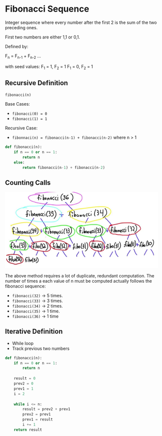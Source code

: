 # Fibonacci Sequence
Integer sequence where every number after the first 2 is the sum of the two preceding ones. 

First two numbers are either 1,1 or 0,1.

Defined by:

F<sub>n</sub> = F<sub>n-1</sub> + F<sub>n-2</sub> ...

with seed values:
F<sub>1</sub> = 1, F<sub>2</sub> = 1
F<sub>1</sub> = 0, F<sub>2</sub> = 1

## Recursive Definition
`fibonacci(n)`

Base Cases:
* `fibonacci(0) = 0`
* `fibonacci(1) = 1`

Recursive Case:
* `fibonnaci(n) = fibonacci(n-1) + fibonacci(n-2)` where n > 1

```python
def fibonacci(n):
    if n == 0 or n == 1:
        return n
    else:
        return fibonacci(n-1) + fibonacci(n-2)


```
## Counting Calls
![](../images/2017-08-14-16-22-39.png)

The above method requires a lot of duplicate, redundant computation. The number of times a each value of n must be computed actually follows the fibonacci sequence:
* `fibonacci(32)` -> 5 times.
* `fibonacci(33)` -> 3 times.
* `fibonacci(34)` -> 2 times.
* `fibonacci(35)` -> 1 time.
* `fibonacci(36)` -> 1 time

## Iterative Definition
* While loop
* Track previous two numbers
```python
def fibonacci(n):
    if n == 0 or n == 1:
        return n

    result = 0
    prev2 = 0
    prev1 = 1
    i = 2
    
    while i <= n:
        result = prev2 + prev1
        prev2 = prev1
        prev1 = result
        i += 1
    return result
```